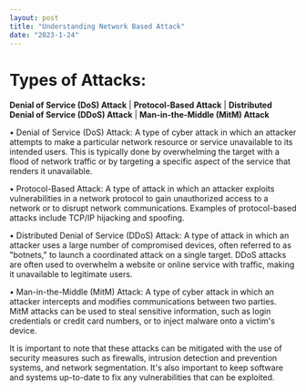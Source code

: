 ```yaml
---
layout: post
title: "Understanding Network Based Attack"
date: "2023-1-24"
---
```


# Types of Attacks:
**Denial of Service (DoS) Attack** |
**Protocol-Based Attack** |
**Distributed Denial of Service (DDoS) Attack** |
**Man-in-the-Middle (MitM) Attack** 


• Denial of Service (DoS) Attack: A type of cyber attack in which an attacker attempts to make a particular network resource or service unavailable to its intended users. This is typically done by overwhelming the target with a flood of network traffic or by targeting a specific aspect of the service that renders it unavailable.

• Protocol-Based Attack: A type of attack in which an attacker exploits vulnerabilities in a network protocol to gain unauthorized access to a network or to disrupt network communications. Examples of protocol-based attacks include TCP/IP hijacking and spoofing.
  
• Distributed Denial of Service (DDoS) Attack: A type of attack in which an attacker uses a large number of compromised devices, often referred to as "botnets," to launch a coordinated attack on a single target. DDoS attacks are often used to overwhelm a website or online service with traffic, making it unavailable to legitimate users.
  
• Man-in-the-Middle (MitM) Attack: A type of cyber attack in which an attacker intercepts and modifies communications between two parties. MitM attacks can be used to steal sensitive information, such as login credentials or credit card numbers, or to inject malware onto a victim's device.
  
It is important to note that these attacks can be mitigated with the use of security measures such as firewalls, intrusion detection and prevention systems, and network segmentation. It's also important to keep software and systems up-to-date to fix any vulnerabilities that can be exploited.

